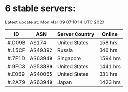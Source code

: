 # 6 stable servers:

Latest update at: Mon Mar 09 07:10:14 UTC 2020

| ID | ASN | Server Country | Online |
| -- | --- | -------------- | ------ |
| #.D09B | AS174 | United States | 158 hrs |
| #.15CF | AS49392 | Russia | 346 hrs |
| #.7F1D | AS63949 | Singapore | 1594 hrs |
| #.9FC3 | AS53889 | United States | 1441 hrs |
| #.E069 | AS40065 | United States | 331 hrs |
| #.2A79 | AS63949 | Japan | 1423 hrs |

